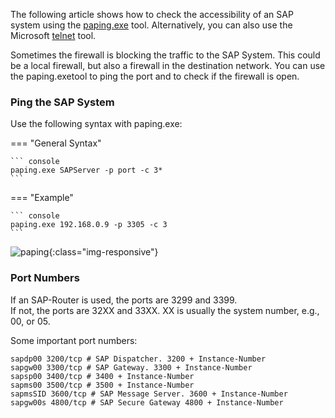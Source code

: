 
The following article shows how to check the accessibility of an SAP system using the [paping.exe](https://code.google.com/archive/p/paping) tool.
Alternatively, you can also use the Microsoft [telnet](https://learn.microsoft.com/de-de/windows-server/administration/windows-commands/telnet) tool.

Sometimes the firewall is blocking the traffic to the SAP System. This could be a local firewall, but also a firewall in the destination network.
You can use the paping.exetool to ping the port and to check if the firewall is open.

### Ping the SAP System

Use the following syntax with paping.exe:

=== "General Syntax"

	``` console
	paping.exe SAPServer -p port -c 3*
	```

=== "Example"

	``` console
	paping.exe 192.168.0.9 -p 3305 -c 3
	```

![paping](../assets/images/articles/paping.png){:class="img-responsive"}

### Port Numbers

If an SAP-Router is used, the ports are 3299 and 3399. <br>
If not, the ports are 32XX and 33XX. XX is usually the system number, e.g., 00, or 05.

Some important port numbers:

```console
sapdp00 3200/tcp # SAP Dispatcher. 3200 + Instance-Number
sapgw00 3300/tcp # SAP Gateway. 3300 + Instance-Number
sapsp00 3400/tcp # 3400 + Instance-Number
sapms00 3500/tcp # 3500 + Instance-Number
sapmsSID 3600/tcp # SAP Message Server. 3600 + Instance-Number
sapgw00s 4800/tcp # SAP Secure Gateway 4800 + Instance-Number
```